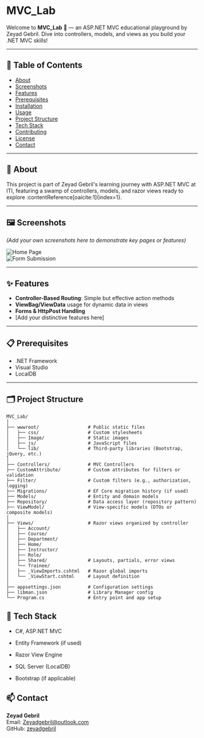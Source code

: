 
# MVC_Lab

Welcome to **MVC_Lab** 🐊 — an ASP.NET MVC educational playground by Zeyad Gebril. Dive into controllers, models, and views as you build your .NET MVC skills!

---

## 🚀 Table of Contents
- [About](#about)
- [Screenshots](#screenshots)
- [Features](#features)
- [Prerequisites](#prerequisites)
- [Installation](#installation)
- [Usage](#usage)
- [Project Structure](#project-structure)
- [Tech Stack](#tech-stack)
- [Contributing](#contributing)
- [License](#license)
- [Contact](#contact)

---

## 🧠 About
This project is part of Zeyad Gebril's learning journey with ASP.NET MVC at ITI, featuring a swamp of controllers, models, and razor views ready to explore :contentReference[oaicite:1]{index=1}.

---

## 🖼️ Screenshots

*(Add your own screenshots here to demonstrate key pages or features)*

![Home Page](link-to-screenshot-1.png)  
![Form Submission](link-to-screenshot-2.png)

---

## ✨ Features
- **Controller-Based Routing**: Simple but effective action methods
- **ViewBag/ViewData** usage for dynamic data in views
- **Forms & HttpPost Handling**
- [Add your distinctive features here]

---

## 📋 Prerequisites
- .NET Framework 
- Visual Studio 
-  LocalDB 

---
## 🗂️ Project Structure
```
MVC_Lab/
│
├── wwwroot/                  # Public static files
│   ├── css/                  # Custom stylesheets
│   ├── Image/                # Static images
│   ├── js/                   # JavaScript files
│   └── lib/                  # Third-party libraries (Bootstrap, jQuery, etc.)
│
├── Controllers/              # MVC Controllers
├── CustomAttribute/          # Custom attributes for filters or validation
├── Filter/                   # Custom filters (e.g., authorization, logging)
├── Migrations/               # EF Core migration history (if used)
├── Models/                   # Entity and domain models
├── Repository/               # Data access layer (repository pattern)
├── ViewModel/                # View-specific models (DTOs or composite models)
│
├── Views/                    # Razor views organized by controller
│   ├── Account/
│   ├── Course/
│   ├── Department/
│   ├── Home/
│   ├── Instructor/
│   ├── Role/
│   ├── Shared/               # Layouts, partials, error views
│   └── Trainee/
│   ├── _ViewImports.cshtml   # Razor global imports
│   └── _ViewStart.cshtml     # Layout definition
│
├── appsettings.json          # Configuration settings
├── libman.json               # Library Manager config
└── Program.cs                # Entry point and app setup
```

## 🧭 Tech Stack

-   C#, ASP.NET MVC
    
-   Entity Framework (if used)
    
-   Razor View Engine
    
-   SQL Server (LocalDB)
    
-   Bootstrap (if applicable)


## 📫 Contact

**Zeyad Gebril**  
Email: Zeyadgebril@outlook.com  
GitHub: [zeyadgebril](https://github.com/zeyadgebril)
